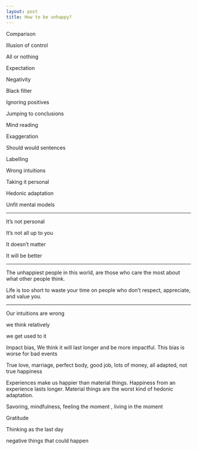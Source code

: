 ```yaml
---
layout: post
title: How to be unhappy?
---
```



 
Comparison 

Illusion of control

All or nothing 

Expectation 

Negativity 

Black filter 

Ignoring positives

Jumping to conclusions 

Mind reading 

Exaggeration 

Should would sentences

Labelling

Wrong intuitions 

Taking it personal 

Hedonic adaptation 

Unfit mental models


---

It’s not personal 

It’s not all up to you 

It doesn’t matter 

It will be better

---

The unhappiest people in this world, are those who care the most about what other people think.

Life is too short to waste your time on people who don’t respect, appreciate, and value you.


---


Our intuitions are wrong 

we think relatively 

we get used to it

Impact bias, We think it will last longer and be more impactful. This bias is worse for bad events 

True love, marriage, perfect body, good job, lots of money, all adapted, not true happiness 

Experiences make us happier than material things. Happiness from an experience lasts longer. Material things are the worst kind of hedonic adaptation. 

Savoring, mindfulness, feeling the moment , living in the moment 

Gratitude 

Thinking as the last day 

negative things that could happen